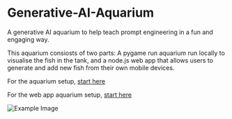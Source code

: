 # Generative-AI-Aquarium

A generative AI aquarium to help teach prompt engineering in a fun and engaging way.

This aquarium consiosts of two parts: A pygame run aquarium run locally to visualise the fish in the tank, and a node.js web app that allows users to generate and add new fish from their own mobile devices.

For the aquarium setup, [start here](aquarium/Readme.md)

For the web app aquarium setup, [start here](webapp/README.md)

![Example Image](docs/images/example.png)